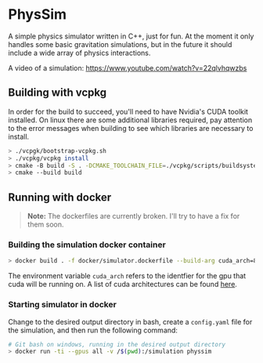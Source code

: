 # PhysSim

A simple physics simulator written in C++, just for fun. At the moment it only handles some basic gravitation simulations, but in the future it should include a wide array of physics interactions.

A video of a simulation: https://www.youtube.com/watch?v=22qlvhqwzbs

## Building with vcpkg
In order for the build to succeed, you'll need to have Nvidia's CUDA toolkit installed. On linux there are some additional libraries required, pay attention to the error messages when building to see which libraries are necessary to install.

```bash
> ./vcpgk/bootstrap-vcpkg.sh
> ./vcpkg/vcpkg install
> cmake -B build -S . -DCMAKE_TOOLCHAIN_FILE=./vcpkg/scripts/buildsystems/vcpkg.cmake
> cmake --build build
```

## Running with docker
> **Note:** The dockerfiles are currently broken. I'll try to have a fix for them soon.
### Building the simulation docker container
```bash
> docker build . -f docker/simulator.dockerfile --build-arg cuda_arch=86 -t physsim
```
The environment variable `cuda_arch` refers to the identfier for the gpu that cuda will be running on. A list of cuda architectures can be found [here](https://arnon.dk/matching-sm-architectures-arch-and-gencode-for-various-nvidia-cards/).

### Starting simulator in docker
Change to the desired output directory in bash, create a `config.yaml` file for the simulation, and then run the following command:
```bash
# Git bash on windows, running in the desired output directory
> docker run -ti --gpus all -v /$(pwd):/simulation physsim
```